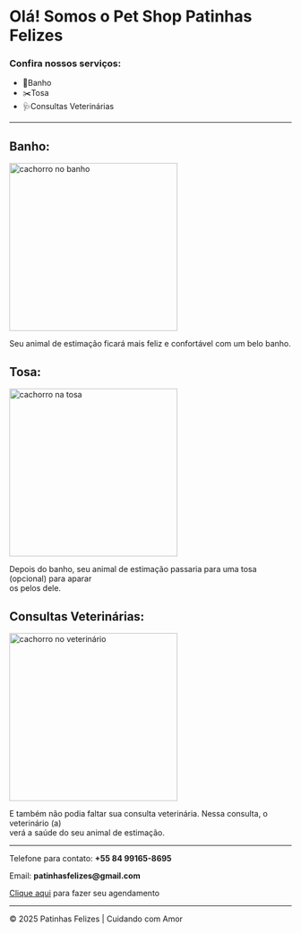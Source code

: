 <!DOCTYPE html>
<html lang="pt-BR">
<head>
    <meta charset="UTF-8">
    <meta name="viewport" content="width=device-width, initial-scale=1.0">
    <link rel="stylesheet" href="style.css">
    <title>Pet Shop Patinhas Felizes</title>
</head>
<body>
    <h1>Olá! Somos o Pet Shop Patinhas Felizes</h1>
    <h3>Confira nossos serviços:</h3>
    <ul>
        <li>🛁Banho</li>
        <li>✂️Tosa</li>
        <li>🩺Consultas Veterinárias</li>
    </ul>
    <hr style="color:black";>
    <h2>Banho:</h2>
<img src="https://media.istockphoto.com/id/1188690349/pt/foto/funny-portrait-of-a-welsh-corgi-pembroke-dog-showering-with-shampoo-dog-taking-a-bubble-bath.jpg?s=612x612&w=0&k=20&c=tYtDhrQUUNWDIYwb9Tv_bSSzSjtSBXKnjiWQkzLDvEs=" alt="cachorro no banho" width="300">
<p>Seu animal de estimação ficará mais feliz e confortável com um belo banho.</p>

<h2>Tosa:</h2>
<img src="https://p2.trrsf.com/image/fget/cf/1200/1200/middle/images.terra.com/2024/01/11/2008554773-tosa-animal.jpg" alt="cachorro na tosa" width="300">
<p>Depois do banho, seu animal de estimação passaria para uma tosa (opcional) para aparar <br>os pelos dele.</p>

<h2>Consultas Veterinárias:</h2>
<img src="https://www.agrosete.com.br/wp-content/uploads/2022/05/quando-levar-o-cachorro-ao-veterinario1.jpg" alt="cachorro no veterinário" width="300">
<p>E também não podia faltar sua consulta veterinária. Nessa consulta, o veterinário (a) <br> verá a saúde do seu animal de estimação.</p>

<hr>

<p>Telefone para contato: <b>+55 84 99165-8695</b></p>
<p>Email: <b>patinhasfelizes@gmail.com</b></p>
<p><a href="https://pipapetresort.com.br/banho-tosa/?gad_source=1&gad_campaignid=22839719274&gbraid=0AAAABAghG2gqRbWiOEG8ix2A9_bT3F_79&gclid=CjwKCAjwqKzEBhANEiwAeQaPVR91DyEUWMuFvZ1Q_8bdxLkuuKUy71rIUKQY5kI0iIgI8ZDLuEZLrxoCyE8QAvD_BwE" target="_blank">Clique aqui</a> para fazer seu agendamento</p>

<hr>

&copy; 2025 Patinhas Felizes | Cuidando com Amor
</body>
</html>
